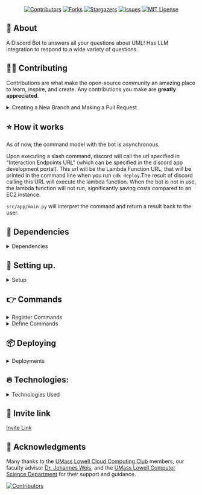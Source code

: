 <div align="center">

[![Contributors](https://img.shields.io/github/contributors/UMLCloudComputing/rowdybot.svg?style=for-the-badge)](https://github.com/UMLCloudComputing/rowdybot/graphs/contributors)
[![Forks](https://img.shields.io/github/forks/UMLCloudComputing/rowdybot.svg?style=for-the-badge)](https://github.com/UMLCloudComputing/rowdybot/network/members)
[![Stargazers](https://img.shields.io/github/stars/UMLCloudComputing/rowdybot.svg?style=for-the-badge)](https://github.com/UMLCloudComputing/rowdybot/stargazers)
[![Issues](https://img.shields.io/github/issues/UMLCloudComputing/rowdybot.svg?style=for-the-badge)](https://github.com/UMLCloudComputing/rowdybot/issues)
[![MIT License](https://img.shields.io/github/license/UMLCloudComputing/rowdybot.svg?style=for-the-badge)](https://github.com/UMLCloudComputing/rowdybot/blob/master/LICENSE)
</div>



## 📘 About
A Discord Bot to answers all your questions about UML! Has LLM integration to respond to a wide variety of questions.

## 👨‍💻 Contributing

Contributions are what make the open-source community an amazing place to learn, inspire, and create. Any contributions you make are **greatly appreciated**.

<details>
<summary>Creating a New Branch and Making a Pull Request</summary>

Follow these steps to contribute to the project with a new feature or bug fix:

### Step 1: Create a New Branch
Before starting your work, ensure you're on the `main` branch and that it's up to date.

```sh
git checkout main
git pull origin main
```

Create a new branch for your feature or bug fix. Follow a naming convention like `feature/<feature-name>` or `bugfix/<bug-name>`.

```sh
git checkout -b feature/my-new-feature
# or
git checkout -b bugfix/my-bug-fix
```

### Step 2: Make Your Changes
Implement your feature or fix the bug in your branch. Commit your changes using clear, concise, and conventional commit messages following the guidelines at [conventionalcommits.org](https://www.conventionalcommits.org).

```sh
git add .
git commit -m "feat: add my new feature"
# or
git commit -m "fix: correct a bug"
```

Optionally, if you assigned yourself an issue, you can automatically create and link a branch using the GitHub UI. Click on the "Create a branch" button and select the option to create a new branch for the issue.

### Step 3: Push Your Changes
Push your changes to the repository.

```sh
git push origin feature/my-new-feature
# or
git push origin bugfix/my-bug-fix
```

#### Style Guide
- Use clear, concise, and conventional commit messages. Commit messages should follow this specification https://www.conventionalcommits.org/en/v1.0.0/
- Follow the best software development practices and write clean, maintainable code.
- For ReactJS, follow this style guide: <https://dev.to/abrahamlawson/react-style-guide-24pp>. Except use indendantation of 4 spaces instead of 2.

### Step 4: Create a Pull Request
Go to the GitHub repository page and click on the "Pull request" button. Select your branch and provide a detailed description of your changes. Explain why your changes should be merged into the main branch.

### Step 5: Review and Merge
Wait for the project maintainers to review your pull request. They may request changes. Once your pull request is approved, a project maintainer will merge it into the main branch.

Thank you for your contribution!

</details>

## ⭐ How it works
As of now, the command model with the bot is asynchronous. 

Upon executing a slash command, discord will call the url specified in "Interaction Endpoints URL" (which can be specified in the discord app development portal). This url will be the Lambda Function URL, that will be printed in the command line when you run `cdk deploy`.The result of discord calling this URL will execute the lambda function. When the bot is not in use, the lambda function will not run, significantly saving costs compared to an EC2 instance.

`src/app/main.py` will interpret the command and return a result back to the user.

## 🤯 Dependencies

<details>
<summary>Dependencies</summary>
   
1. AWS CLI
2. AWS CDK `npm install -g aws-cdk`
3. Flask `pip install flask`
4. Discord Interactions `pip install discord-interactions`
5. pyyaml `pip install pyyaml`
6. requests `pip install requests`
</details>

## 🚀 Setting up.

<details>
<summary>Setup</summary>
   
1. Install everything listed in the dependencies section.
2. Clone the repository
3. Create an IAM user with the permissions to access lambda functions and cloud formation.
4. Run `aws configure` to setup your AWS credentials.
5. Run `cdk bootstrap` to setup the cdk project.
6. In a CI/CD environment, you should set the environmental variable `DISCORD_PUBLIC_KEY` to the public key of your discord bot, which can be found in the developer portal.
7. Alternatively go to the file `lib/discord-bot-lambda-stack.ts` and hardcode public key of your discord bot.

![image](https://github.com/UMLCloudComputing/rowdybot/assets/136134023/595f713f-c415-4b1d-937f-86929e0c5e00)
</details>


## 👉 Commands

<details>
<summary>Register Commands</summary>

1. Create an `.env` file in the root directory of the project. Do not upload this file to github, it contains secrets.
2. Set these two variables in the file
   1. `TOKEN=<your discord bot token>`
   2. `ID=<your discord bot ID>`
3. Enter new commands in this format, with each one on a new line in the file `commands/discord_commands.yaml`
4. If you want CI/CD to do this for you, please set these environmental variables in your CI/CD environment.

```
- name: <name of your command>
  description: <command description>
  options:
    - name: <parameter 1>
      description: <parameter description>
      type: 3 # string
      required: true
    - name: <parameter 2>
      description: <parameter 2 description>
      type: 3 # string
      required: true
```
4. From your root directory, run `python3 register_commands.py`
5. You should receive the status `201` or `200` printing out in your terminal.
</details>

<details>
<summary>Define Commands</summary>

1. Commands can be defined in the file `src/app/main.py`
2. You can register commands in the `interact` function by adding more `elif` statements. 
   1. The parameters of the command that are received from the user is in encoded in the variable `data`. The statement `data["options"][n]["value"]` will extract the argument `n`.   
   2. The message that the bot returns to the user is specified in the string variable `message_content`. It is crucial that `message_content` is a string.
</details>

## 📦 Deploying

<details>
<summary>Deployments</summary>

1. Deploy to lambda by running `cdk deploy`.
2. If `cdk deploy` fails due to insufficient privileges to run docker, type `sudo cdk deploy`. If that doesn't work, type `sudo -i` to become root, `cd` back to the project root and run `cdk deploy` again.
3. If you are deploying this using CI/CD methods, you will most likely need to rerun what you ran in the setup phase, **especially** `cdk bootstrap`.
4. If successful, `cdk deploy` should have this: `DiscordBotLambdaStack.FunctionUrl = <your lambda function url>` in the output.
5. Copy the lambda function URL and go to the discord developer's portal. Set this as Interactions Endpoint for your Bot.

</details>

## 🔥 Technologies:

<details>
<summary>Technologies Used</summary>

1. AWS Lambda
2. AWS CDK
3. AWS Cloudformation
4. AWS Bedrock
5. Discord Interactions


</details>

## 🎉 Invite link
[Invite Link](https://discord.com/oauth2/authorize?client_id=1241285489969856514&permissions=8&scope=bot%20applications.commands)

## 🎉 Acknowledgments

Many thanks to the [UMass Lowell Cloud Computing Club](https://umasslowellclubs.campuslabs.com/engage/organization/cloudcomputingclub) members, our faculty advisor [Dr. Johannes Weis](https://www.uml.edu/sciences/computer-science/people/weis-johannes.aspx), and the [UMass Lowell Computer Science Department](https://www.uml.edu/Sciences/computer-science/) for their support and guidance.



[![Contributors](https://contributors-img.web.app/image?repo=UMLCloudComputing/rowdybot)](https://github.com/UMLCloudComputing/rowdybot/graphs/contributors)

